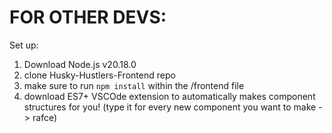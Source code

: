 # FOR OTHER DEVS:

Set up:
1) Download Node.js v20.18.0
2) clone Husky-Hustlers-Frontend repo
3) make sure to run `npm install` within the /frontend file
4) download ES7+ VSCOde extension to automatically makes component structures for you!
	(type it for every new component you want to make -> rafce)
